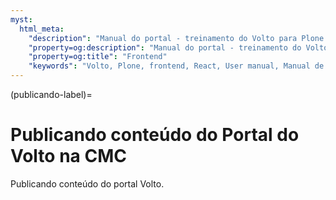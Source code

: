 ```yaml
---
myst:
  html_meta:
    "description": "Manual do portal - treinamento do Volto para Plone 6 da CMC. Publicando."
    "property=og:description": "Manual do portal - treinamento do Volto para Plone 6 da CMC. Publicando."
    "property=og:title": "Frontend"
    "keywords": "Volto, Plone, frontend, React, User manual, Manual de usuário, treinamento, publicar"
---
```



(publicando-label)=

# Publicando conteúdo do Portal do Volto na CMC

Publicando conteúdo do portal Volto.
